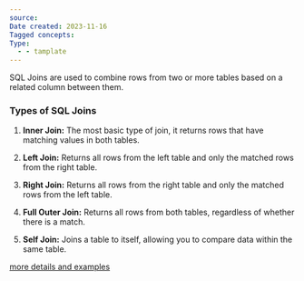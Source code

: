 ```yaml
---
source: 
Date created: 2023-11-16
Tagged concepts: 
Type:
  - - tamplate
---
```


SQL Joins are used to combine rows from two or more tables based on a related column between them.

### **Types of SQL Joins**

1. **Inner Join:** The most basic type of join, it returns rows that have matching values in both tables.
    
2. **Left Join:** Returns all rows from the left table and only the matched rows from the right table.
    
3. **Right Join:** Returns all rows from the right table and only the matched rows from the left table.
    
4. **Full Outer Join:** Returns all rows from both tables, regardless of whether there is a match.
    
5. **Self Join:** Joins a table to itself, allowing you to compare data within the same table.

[more details and examples](https://www.w3schools.com/sql/sql_join.asp)
